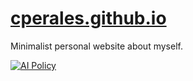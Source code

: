 # [cperales.github.io](http://cperales.github.io)

Minimalist personal website about myself.

[![AI Policy](https://img.shields.io/badge/AI_Compliance-Enforced-green)](https://cperales.github.io/ai-policy)
